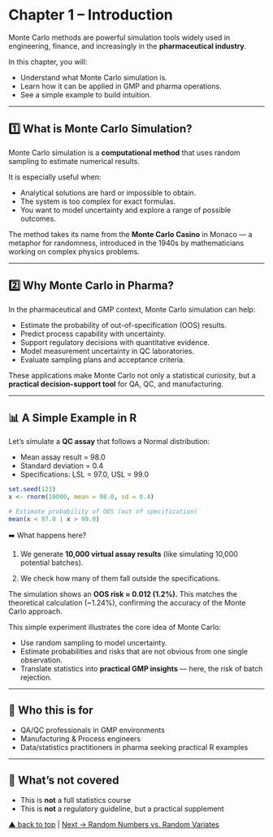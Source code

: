 # Chapter 1 – Introduction

Monte Carlo methods are powerful simulation tools widely used in engineering, finance, and increasingly in the **pharmaceutical industry**.

In this chapter, you will:

- Understand what Monte Carlo simulation is.  
- Learn how it can be applied in GMP and pharma operations.  
- See a simple example to build intuition.  

---

## 1️⃣ What is Monte Carlo Simulation?

Monte Carlo simulation is a **computational method** that uses random sampling to estimate numerical results.  

It is especially useful when:

- Analytical solutions are hard or impossible to obtain.  
- The system is too complex for exact formulas.  
- You want to model uncertainty and explore a range of possible outcomes.  

The method takes its name from the **Monte Carlo Casino** in Monaco — a metaphor for randomness, introduced in the 1940s by mathematicians working on complex physics problems.

---

## 2️⃣ Why Monte Carlo in Pharma?

In the pharmaceutical and GMP context, Monte Carlo simulation can help:

- Estimate the probability of out-of-specification (OOS) results.  
- Predict process capability with uncertainty.  
- Support regulatory decisions with quantitative evidence.  
- Model measurement uncertainty in QC laboratories.  
- Evaluate sampling plans and acceptance criteria.  

These applications make Monte Carlo not only a statistical curiosity, but a **practical decision-support tool** for QA, QC, and manufacturing.

---

## 📊 A Simple Example in R

Let’s simulate a **QC assay** that follows a Normal distribution:  
- Mean assay result = 98.0  
- Standard deviation = 0.4  
- Specifications: LSL = 97.0, USL = 99.0  

```r
set.seed(123)
x <- rnorm(10000, mean = 98.0, sd = 0.4)

# Estimate probability of OOS (out of specification)
mean(x < 97.0 | x > 99.0)
```

➡️ What happens here?

1. We generate **10,000 virtual assay results** (like simulating 10,000 potential batches).

2. We check how many of them fall outside the specifications.

The simulation shows an **OOS risk ≈ 0.012 (1.2%).**
This matches the theoretical calculation (~1.24%), confirming the accuracy of the Monte Carlo approach.

This simple experiment illustrates the core idea of Monte Carlo:

- Use random sampling to model uncertainty.
- Estimate probabilities and risks that are not obvious from one single observation.
- Translate statistics into **practical GMP insights** — here, the risk of batch rejection.

---

## 👥 Who this is for
- QA/QC professionals in GMP environments  
- Manufacturing & Process engineers  
- Data/statistics practitioners in pharma seeking practical R examples  

---

## 🚫 What’s not covered
- This is **not** a full statistics course  
- This is **not** a regulatory guideline, but a practical supplement  

[▲ back to top](../#table-of-contents) | [Next → Random Numbers vs. Random Variates](chapter02_random-variates.md)
